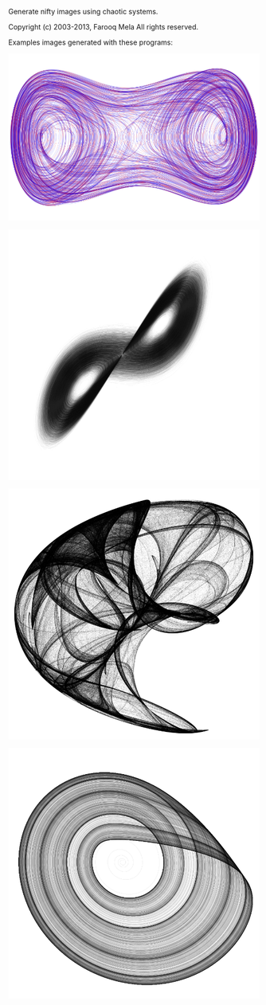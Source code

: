 Generate nifty images using chaotic systems.

Copyright (c) 2003-2013, Farooq Mela
All rights reserved.

Examples images generated with these programs:

![Duffing attractor](images/duffing.png)

![Lorenz attractor](images/lorenz.png)

![Peter De Jong attractor](images/peterdejong.png)

![Rossler attractor](images/rossler.png)
